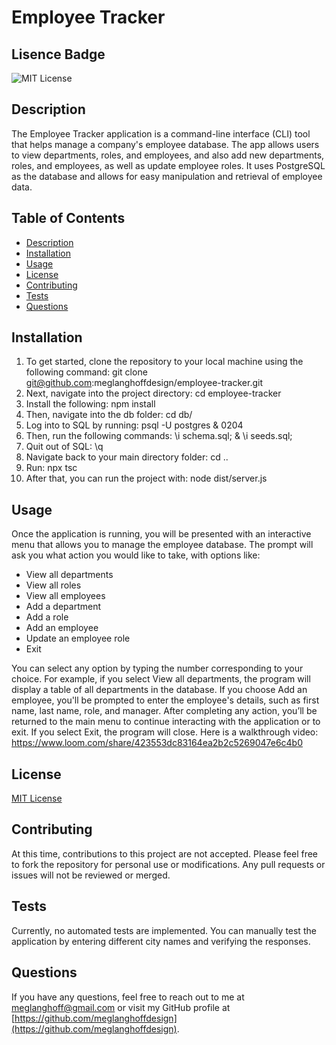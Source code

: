 # Employee Tracker

## Lisence Badge
![MIT License](https://img.shields.io/badge/License-MIT-blue.svg)

## Description
The Employee Tracker application is a command-line interface (CLI) tool that helps manage a company's employee database. The app allows users to view departments, roles, and employees, and also add new departments, roles, and employees, as well as update employee roles. It uses PostgreSQL as the database and allows for easy manipulation and retrieval of employee data.

## Table of Contents
- [Description](#description)
- [Installation](#installation)
- [Usage](#usage)
- [License](#license)
- [Contributing](#contributing)
- [Tests](#tests)
- [Questions](#questions)

## Installation
1. To get started, clone the repository to your local machine using the following command: git clone git@github.com:meglanghoffdesign/employee-tracker.git
2. Next, navigate into the project directory: cd employee-tracker
3. Install the following: npm install
4. Then, navigate into the db folder: cd db/
5. Log into to SQL by running: psql -U postgres & 0204
6. Then, run the following commands: \i schema.sql; & \i seeds.sql;
7. Quit out of SQL: \q 
8. Navigate back to your main directory folder: cd ..
9. Run: npx tsc
10. After that, you can run the project with: node dist/server.js

## Usage
Once the application is running, you will be presented with an interactive menu that allows you to manage the employee database. The prompt will ask you what action you would like to take, with options like:
- View all departments
- View all roles
- View all employees
- Add a department
- Add a role
- Add an employee
- Update an employee role
- Exit

You can select any option by typing the number corresponding to your choice. For example, if you select View all departments, the program will display a table of all departments in the database. If you choose Add an employee, you'll be prompted to enter the employee's details, such as first name, last name, role, and manager. After completing any action, you’ll be returned to the main menu to continue interacting with the application or to exit. If you select Exit, the program will close. Here is a walkthrough video: https://www.loom.com/share/423553dc83164ea2b2c5269047e6c4b0

## License
[MIT License](https://opensource.org/licenses/MIT)

## Contributing
At this time, contributions to this project are not accepted. Please feel free to fork the repository for personal use or modifications. Any pull requests or issues will not be reviewed or merged.

## Tests
Currently, no automated tests are implemented. You can manually test the application by entering different city names and verifying the responses.

## Questions
If you have any questions, feel free to reach out to me at [meglanghoff@gmail.com](mailto:meglanghoff@gmail.com) or visit my GitHub profile at [https://github.com/meglanghoffdesign](https://github.com/meglanghoffdesign).

